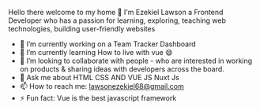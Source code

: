  Hello there welcome to my home 👋 I'm Ezekiel Lawson  a  Frontend Developer  who has a passion for learning, exploring, teaching web technologies, building user-friendly websites

- 🔭 I’m currently working on a Team Tracker Dashboard
- 🌱 I’m currently learning How to live with vue 😄
- 👯 I’m looking to collaborate  with people -  who are interested in working on products & sharing ideas with 
developers across the board.
- 💬 Ask me about HTML CSS AND VUE JS Nuxt Js
- 📫 How to reach me: lawsonezekiel68@gmail.com
- ⚡ Fun fact: Vue is the best javascript framework

<!--
**Emilsone/Emilsone**, ✨ _special_ ✨ repository because its `README.md` (this file) appears on your GitHub profile.

Here are some ideas to get you started:


-->
